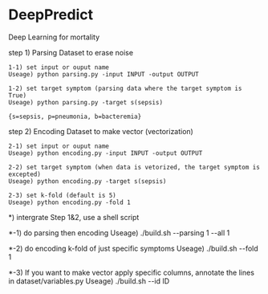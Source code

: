 # DeepPredict
Deep Learning for mortality

step 1) Parsing Dataset to erase noise

	1-1) set input or ouput name 
	Useage) python parsing.py -input INPUT -output OUTPUT
	
	1-2) set target symptom (parsing data where the target symptom is True)
	Useage) python parsing.py -target s(sepsis) 
		
	{s=sepsis, p=pneumonia, b=bacteremia}


step 2) Encoding Dataset to make vector (vectorization)
	
	2-1) set input or ouput name
	Useage) python encoding.py -input INPUT -output OUTPUT

	2-2) set target symptom (when data is vetorized, the target symptom is excepted)
	Useage) python encoding.py -target s(sepsis)

	2-3) set k-fold (default is 5)
	Useage) python encoding.py -fold 1


*) intergrate Step 1&2, use a shell script

*-1) do parsing then encoding
Useage) ./build.sh --parsing 1 --all 1

*-2) do encoding k-fold of just specific symptoms 
Useage) ./build.sh --fold 1

*-3) If you want to make vector apply specific columns, annotate the lines in dataset/variables.py
Useage) ./build.sh --id ID
